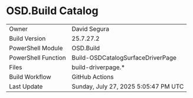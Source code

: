 ﻿# OSD.Build Catalog

| | |
|-|-|
| Owner | David Segura |
| Build Version | 25.7.27.2 |
| PowerShell Module | OSD.Build |
| PowerShell Function | Build-OSDCatalogSurfaceDriverPage |
| Files | build-driverpage.* |
| Build Workflow | GitHub Actions |
| Last Update | Sunday, July 27, 2025 5:05:47 PM UTC |
